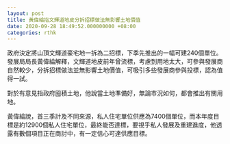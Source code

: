 ```yaml
---
layout: post
title: 黃偉綸指文輝道地皮分拆招標做法無影響土地價值
date: 2020-09-28 18:49:52.000000000 +08:00
categories: rthk
---
```


政府決定將山頂文輝道豪宅地一拆為二招標，下季先推出的一幅可建240個單位。發展局局長黃偉綸解釋，文輝道地皮前年曾流標，考慮到用地太大，可參與發展商自然較少，分拆招標做法並無影響土地價值，可吸引多些發展商參與投標，認為值得一試。

對於有意見指政府囤積土地，他說當土地準備好，無論市況如何，都會推出有關用地。

黃偉綸說，首三季計及不同來源，私人住宅單位供應為7400個單位，而本年度目標是約12900個私人住宅單位，最終能否達標，要視乎私人發展及重建進度，他透露有數個項目正在商討中，有一定信心可達供應目標。
